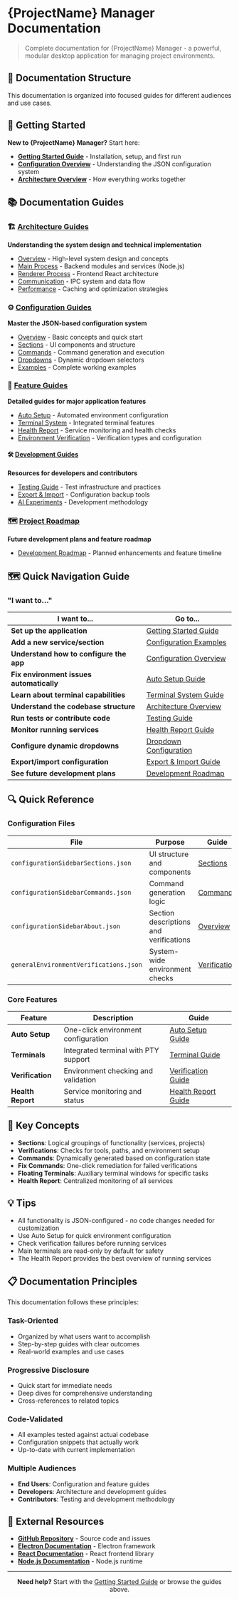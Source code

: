 # {ProjectName} Manager Documentation

> Complete documentation for {ProjectName} Manager - a powerful, modular desktop application for managing project environments.

## 📖 Documentation Structure

This documentation is organized into focused guides for different audiences and use cases.

## 🚀 Getting Started

**New to {ProjectName} Manager?** Start here:

- **[Getting Started Guide](getting-started.md)** - Installation, setup, and first run
- **[Configuration Overview](configuration/overview.md)** - Understanding the JSON configuration system
- **[Architecture Overview](architecture/overview.md)** - How everything works together

## 📚 Documentation Guides

### 🏗️ [Architecture Guides](architecture/)
**Understanding the system design and technical implementation**

- [Overview](architecture/overview.md) - High-level system design and concepts
- [Main Process](architecture/main-process.md) - Backend modules and services (Node.js)
- [Renderer Process](architecture/renderer.md) - Frontend React architecture
- [Communication](architecture/communication.md) - IPC system and data flow
- [Performance](architecture/performance.md) - Caching and optimization strategies

### ⚙️ [Configuration Guides](configuration/)
**Master the JSON-based configuration system**

- [Overview](configuration/overview.md) - Basic concepts and quick start
- [Sections](configuration/sections.md) - UI components and structure
- [Commands](configuration/commands.md) - Command generation and execution
- [Dropdowns](configuration/dropdowns.md) - Dynamic dropdown selectors
- [Examples](configuration/examples.md) - Complete working examples

### 🎯 [Feature Guides](features/)
**Detailed guides for major application features**

- [Auto Setup](features/auto-setup.md) - Automated environment configuration
- [Terminal System](features/terminal-system.md) - Integrated terminal features
- [Health Report](features/health-report.md) - Service monitoring and health checks
- [Environment Verification](features/verification.md) - Verification types and configuration

#### 🛠️ [Development Guides](development/)
**Resources for developers and contributors**

- [Testing Guide](development/testing.md) - Test infrastructure and practices
- [Export & Import](development/export-import.md) - Configuration backup tools
- [AI Experiments](development/ai-experiments.md) - Development methodology

### 🗺️ [Project Roadmap](roadmap.md)
**Future development plans and feature roadmap**

- [Development Roadmap](roadmap.md) - Planned enhancements and feature timeline

## 🗺️ Quick Navigation Guide

### "I want to..."

| I want to... | Go to... |
|---------------|----------|
| **Set up the application** | [Getting Started Guide](getting-started.md) |
| **Add a new service/section** | [Configuration Examples](configuration/examples.md) |
| **Understand how to configure the app** | [Configuration Overview](configuration/overview.md) |
| **Fix environment issues automatically** | [Auto Setup Guide](features/auto-setup.md) |
| **Learn about terminal capabilities** | [Terminal System Guide](features/terminal-system.md) |
| **Understand the codebase structure** | [Architecture Overview](architecture/overview.md) |
| **Run tests or contribute code** | [Testing Guide](development/testing.md) |
| **Monitor running services** | [Health Report Guide](features/health-report.md) |
| **Configure dynamic dropdowns** | [Dropdown Configuration](configuration/dropdowns.md) |
| **Export/import configuration** | [Export & Import Guide](development/export-import.md) |
| **See future development plans** | [Development Roadmap](roadmap.md) |

## 🔍 Quick Reference

### Configuration Files
| File | Purpose | Guide |
|------|---------|-------|
| `configurationSidebarSections.json` | UI structure and components | [Sections](configuration/sections.md) |
| `configurationSidebarCommands.json` | Command generation logic | [Commands](configuration/commands.md) |
| `configurationSidebarAbout.json` | Section descriptions and verifications | [Overview](configuration/overview.md) |
| `generalEnvironmentVerifications.json` | System-wide environment checks | [Verification](features/verification.md) |

### Core Features
| Feature | Description | Guide |
|---------|-------------|-------|
| **Auto Setup** | One-click environment configuration | [Auto Setup Guide](features/auto-setup.md) |
| **Terminals** | Integrated terminal with PTY support | [Terminal Guide](features/terminal-system.md) |
| **Verification** | Environment checking and validation | [Verification Guide](features/verification.md) |
| **Health Report** | Service monitoring and status | [Health Report Guide](features/health-report.md) |

## 🔑 Key Concepts

- **Sections**: Logical groupings of functionality (services, projects)
- **Verifications**: Checks for tools, paths, and environment setup
- **Commands**: Dynamically generated based on configuration state
- **Fix Commands**: One-click remediation for failed verifications
- **Floating Terminals**: Auxiliary terminal windows for specific tasks
- **Health Report**: Centralized monitoring of all services

## 💡 Tips

- All functionality is JSON-configured - no code changes needed for customization
- Use Auto Setup for quick environment configuration
- Check verification failures before running services
- Main terminals are read-only by default for safety
- The Health Report provides the best overview of running services

## 📋 Documentation Principles

This documentation follows these principles:

### **Task-Oriented**
- Organized by what users want to accomplish
- Step-by-step guides with clear outcomes
- Real-world examples and use cases

### **Progressive Disclosure**
- Quick start for immediate needs
- Deep dives for comprehensive understanding
- Cross-references to related topics

### **Code-Validated**
- All examples tested against actual codebase
- Configuration snippets that actually work
- Up-to-date with current implementation

### **Multiple Audiences**
- **End Users**: Configuration and feature guides
- **Developers**: Architecture and development guides
- **Contributors**: Testing and development methodology

## 🔗 External Resources

- **[GitHub Repository](https://github.com/sagy101/ProjectName-Manager)** - Source code and issues
- **[Electron Documentation](https://electronjs.org/docs)** - Electron framework
- **[React Documentation](https://reactjs.org/docs)** - React frontend library
- **[Node.js Documentation](https://nodejs.org/docs)** - Node.js runtime

---

<div align="center">
  <strong>Need help?</strong> Start with the <a href="getting-started.md">Getting Started Guide</a> or browse the guides above.
</div> 